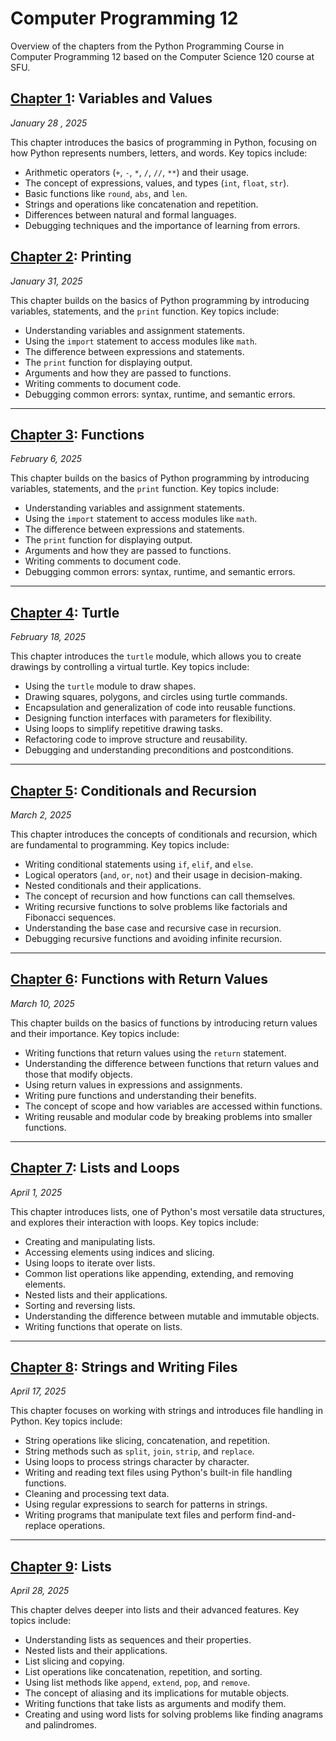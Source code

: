 # Computer Programming 12

Overview of the chapters from the Python Programming Course in Computer Programming 12 based on the Computer Science 120 course at SFU.

## [Chapter 1](Python_Chapter_1/chap01.ipynb): Variables and Values

_January 28 , 2025_

This chapter introduces the basics of programming in Python, focusing on how Python represents numbers, letters, and words. Key topics include:

- Arithmetic operators (`+`, `-`, `*`, `/`, `//`, `**`) and their usage.
- The concept of expressions, values, and types (`int`, `float`, `str`).
- Basic functions like `round`, `abs`, and `len`.
- Strings and operations like concatenation and repetition.
- Differences between natural and formal languages.
- Debugging techniques and the importance of learning from errors.

## [Chapter 2](Python_Chapter_2/chap02.ipynb): Printing

_January 31, 2025_

This chapter builds on the basics of Python programming by introducing variables, statements, and the `print` function. Key topics include:

- Understanding variables and assignment statements.
- Using the `import` statement to access modules like `math`.
- The difference between expressions and statements.
- The `print` function for displaying output.
- Arguments and how they are passed to functions.
- Writing comments to document code.
- Debugging common errors: syntax, runtime, and semantic errors.

---

## [Chapter 3](Python_Chapter_3/chap03.ipynb): Functions

_February 6, 2025_

This chapter builds on the basics of Python programming by introducing variables, statements, and the `print` function. Key topics include:

- Understanding variables and assignment statements.
- Using the `import` statement to access modules like `math`.
- The difference between expressions and statements.
- The `print` function for displaying output.
- Arguments and how they are passed to functions.
- Writing comments to document code.
- Debugging common errors: syntax, runtime, and semantic errors.

---

## [Chapter 4](Python_Chapter_4/chap04.ipynb): Turtle

_February 18, 2025_

This chapter introduces the `turtle` module, which allows you to create drawings by controlling a virtual turtle. Key topics include:

- Using the `turtle` module to draw shapes.
- Drawing squares, polygons, and circles using turtle commands.
- Encapsulation and generalization of code into reusable functions.
- Designing function interfaces with parameters for flexibility.
- Using loops to simplify repetitive drawing tasks.
- Refactoring code to improve structure and reusability.
- Debugging and understanding preconditions and postconditions.

---

## [Chapter 5](Python_Chapter_5/chap05.ipynb): Conditionals and Recursion

_March 2, 2025_

This chapter introduces the concepts of conditionals and recursion, which are fundamental to programming. Key topics include:

- Writing conditional statements using `if`, `elif`, and `else`.
- Logical operators (`and`, `or`, `not`) and their usage in decision-making.
- Nested conditionals and their applications.
- The concept of recursion and how functions can call themselves.
- Writing recursive functions to solve problems like factorials and Fibonacci sequences.
- Understanding the base case and recursive case in recursion.
- Debugging recursive functions and avoiding infinite recursion.

---

## [Chapter 6](Python_Chapter_6/chap06.ipynb): Functions with Return Values

_March 10, 2025_

This chapter builds on the basics of functions by introducing return values and their importance. Key topics include:

- Writing functions that return values using the `return` statement.
- Understanding the difference between functions that return values and those that modify objects.
- Using return values in expressions and assignments.
- Writing pure functions and understanding their benefits.
- The concept of scope and how variables are accessed within functions.
- Writing reusable and modular code by breaking problems into smaller functions.

---

## [Chapter 7](Python_Chapter_7/chap07.ipynb): Lists and Loops

_April 1, 2025_

This chapter introduces lists, one of Python's most versatile data structures, and explores their interaction with loops. Key topics include:

- Creating and manipulating lists.
- Accessing elements using indices and slicing.
- Using loops to iterate over lists.
- Common list operations like appending, extending, and removing elements.
- Nested lists and their applications.
- Sorting and reversing lists.
- Understanding the difference between mutable and immutable objects.
- Writing functions that operate on lists.

---

## [Chapter 8](Python_Chapter_8/chap08.ipynb): Strings and Writing Files

_April 17, 2025_

This chapter focuses on working with strings and introduces file handling in Python. Key topics include:

- String operations like slicing, concatenation, and repetition.
- String methods such as `split`, `join`, `strip`, and `replace`.
- Using loops to process strings character by character.
- Writing and reading text files using Python's built-in file handling functions.
- Cleaning and processing text data.
- Using regular expressions to search for patterns in strings.
- Writing programs that manipulate text files and perform find-and-replace operations.

---

## [Chapter 9](Python_Chapter_9/chap09.ipynb): Lists

_April 28, 2025_

This chapter delves deeper into lists and their advanced features. Key topics include:

- Understanding lists as sequences and their properties.
- Nested lists and their applications.
- List slicing and copying.
- List operations like concatenation, repetition, and sorting.
- Using list methods like `append`, `extend`, `pop`, and `remove`.
- The concept of aliasing and its implications for mutable objects.
- Writing functions that take lists as arguments and modify them.
- Creating and using word lists for solving problems like finding anagrams and palindromes.
